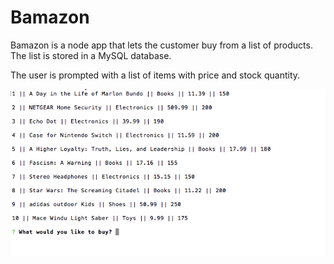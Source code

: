 # Bamazon

Bamazon is a node app that lets the customer buy from a list of products. The list is stored in a MySQL database.

The user is prompted with a list of items with price and stock quantity.

![](images/image1.jpg)
